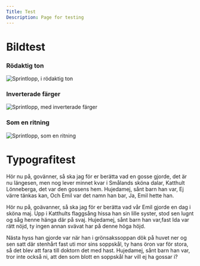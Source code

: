 ```yaml
---
Title: Test
Description: Page for testing
---
```


Bildtest
=========

### Rödaktig ton
![Sprintlopp, i rödaktig ton](%base_url%/image/movement.jpg?w=400&f=colorize,50,0,0,0)

### Inverterade färger
![Sprintlopp, med inverterade färger](%base_url%/image/movement.jpg?w=400&f=negate)

### Som en ritning
![Sprintlopp, som en ritning](%base_url%/image/movement.jpg?w=400&convolve=draw)

Typografitest
=========

<p class="old-fashioned">
Hör nu på, govänner, så ska jag för er berätta vad en gosse gjorde, det är nu längesen, men nog lever minnet kvar i Smålands sköna dalar, Katthult Lönneberga, det var den gossens hem. Hujedamej, sånt barn han var, Ej värre tänkas kan, Och Emil var det namn han bar, Ja, Emil hette han.
</p>

<p class="modern">
Hör nu på, goävanner, så ska jag för er berätta vad vår Emil gjorde en dag i sköna maj. Upp i Katthults flaggsång hissa han sin lille syster, stod sen lugnt og såg henne hänga där på svaj. Hujedamej, sånt barn han var,fast Ida var rätt nöjd, ty ingen annan svävat har på denne höga höjd.
</p>

<p class="worst-ever">
Nästa hyss han gjorde var när han i grönsakssoppan dök på huvet ner og sen satt där stenhårt fast uti mor sins soppskål, ty hans öron var för stora, så det blev att fara till doktorn det med hast. Hujedamej, sånt barn han var, tror inte också ni, att den som blott en soppskål har vill ej ha gossar i?
</p>
